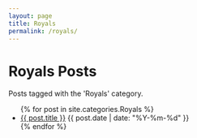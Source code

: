 ```yaml
---
layout: page
title: Royals
permalink: /royals/
---
```


<h1>Royals Posts</h1>
<p>Posts tagged with the 'Royals' category.</p>
<ul>
{% for post in site.categories.Royals %}
  <li>
    <a href="{{ post.url }}">{{ post.title }}</a>
    <span class="post-date">{{ post.date | date: "%Y-%m-%d" }}</span>
  </li>
{% endfor %}
</ul>